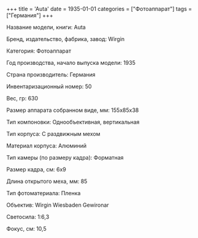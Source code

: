 +++
title = 'Auta'
date = 1935-01-01
categories = ["Фотоаппарат"]
tags = ["Германия"]
+++

Название модели, книги: Auta

Бренд, издательство, фабрика, завод: Wirgin

Категория: Фотоаппарат

Год производства, начало выпуска модели: 1935

Страна производитель: Германия

Инвентаризационный номер: 50

Вес, гр: 630

Размер аппарата  собранном виде, мм: 155x85x38

Тип компоновки: Однообъективная, вертикальная

Тип корпуса: С раздвижным мехом

Материал корпуса: Алюминий

Тип камеры (по размеру кадра): Форматная

Размер кадра, см: 6х9

Длина открытого меха, мм: 85

Тип фотоматериала: Пленка

Объектив: Wirgin Wiesbaden Gewironar

Светосила: 1:6,3

Фокус, см: 10,5

